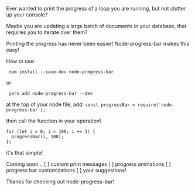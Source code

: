 Ever wanted to print the progress of a loop you are running, but not clutter up your console?

Maybe you are updating a large batch of documents in your database, that requires you to iterate over them?

Printing the progress has never been easier! Node-progress-bar makes this easy!

How to use:

```
 npm install --save-dev node-progress-bar 
```
or 
```
 yarn add node-progress-bar --dev 
```

at the top of your node file, add:
``` const progressBar = require('node-progress-bar'); ```

then call the function in your operation!

```
for (let i = 0; i < 100; i += 1) {
  progressBar(i, 100);
};
```

it's that simple!

Coming soon... 
  [ ] custom print messages
  [ ] progress animations
  [ ] progress bar customizations
  [ ] your suggestions!

Thanks for checking out node-progress-bar!
